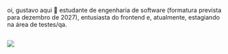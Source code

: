###
oi, gustavo aqui 👋 
estudante de engenharia de software (formatura prevista para dezembro de 2027), entusiasta do frontend e, atualmente, estagiando na área de testes/qa. 

<!--<div style="display: inline_block"><br>
  <img align="center" alt="Java" height="30" width="40" src="https://cdn.jsdelivr.net/gh/devicons/devicon/icons/java/java-original.svg">
  <img align="center" alt="Js" height="30" width="40" src="https://raw.githubusercontent.com/devicons/devicon/master/icons/javascript/javascript-plain.svg">
  <img align="center" alt="HTML" height="30" width="40" src="https://raw.githubusercontent.com/devicons/devicon/master/icons/html5/html5-original.svg">
  <img align="center" alt="CSS" height="30" width="40" src="https://raw.githubusercontent.com/devicons/devicon/master/icons/css3/css3-original.svg">
</div>
-->
##

<div>
 <!--<a href = "mailto:o.gustavodecampos@gmail.com"><img src="https://img.shields.io/badge/-Gmail-%23333?style=for-the-badge&logo=gmail&logoColor=white" target="_blank"></a>-->
 <a href="https://www.linkedin.com/in/ogustavodecampos/" target="_blank"><img src="https://img.shields.io/badge/-LinkedIn-%230077B5?style=for-the-badge&logo=linkedin&logoColor=white" target="_blank"></a> 
</div>
